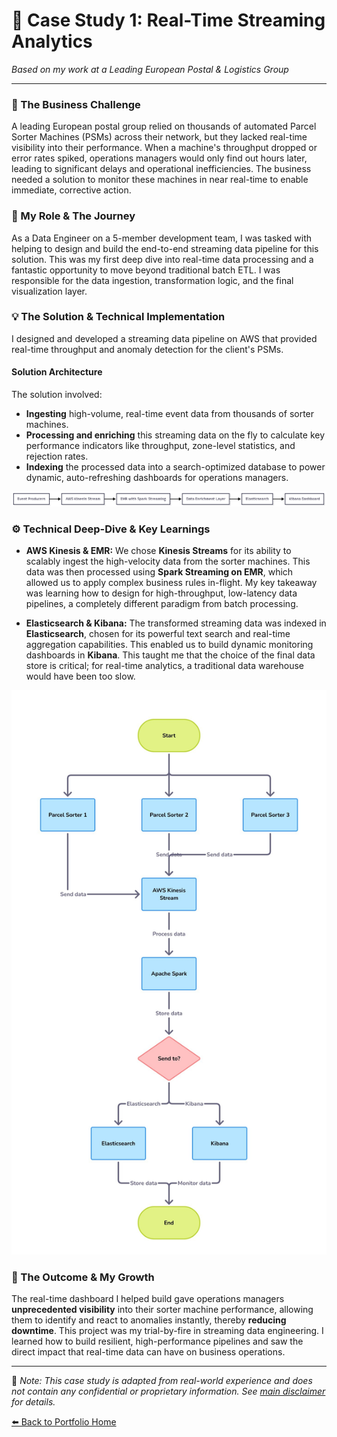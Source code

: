 # 📝 Case Study 1: Real-Time Streaming Analytics

*Based on my work at a Leading European Postal & Logistics Group*

---

### 🎯 The Business Challenge

A leading European postal group relied on thousands of automated Parcel Sorter Machines (PSMs) across their network, but they lacked real-time visibility into their performance. When a machine's throughput dropped or error rates spiked, operations managers would only find out hours later, leading to significant delays and operational inefficiencies. The business needed a solution to monitor these machines in near real-time to enable immediate, corrective action.

### 👤 My Role & The Journey

As a Data Engineer on a 5-member development team, I was tasked with helping to design and build the end-to-end streaming data pipeline for this solution. This was my first deep dive into real-time data processing and a fantastic opportunity to move beyond traditional batch ETL. I was responsible for the data ingestion, transformation logic, and the final visualization layer.

### 💡 The Solution & Technical Implementation

I designed and developed a streaming data pipeline on AWS that provided real-time throughput and anomaly detection for the client's PSMs.

#### Solution Architecture


The solution involved:
*   **Ingesting** high-volume, real-time event data from thousands of sorter machines.
*   **Processing and enriching** this streaming data on the fly to calculate key performance indicators like throughput, zone-level statistics, and rejection rates.
*   **Indexing** the processed data into a search-optimized database to power dynamic, auto-refreshing dashboards for operations managers.

![Real-Time Streaming Workflow](./img/streaming-pipeline.png)

### ⚙️ Technical Deep-Dive & Key Learnings

*   **AWS Kinesis & EMR:** We chose **Kinesis Streams** for its ability to scalably ingest the high-velocity data from the sorter machines. This data was then processed using **Spark Streaming on EMR**, which allowed us to apply complex business rules in-flight. My key takeaway was learning how to design for high-throughput, low-latency data pipelines, a completely different paradigm from batch processing.

*   **Elasticsearch & Kibana:** The transformed streaming data was indexed in **Elasticsearch**, chosen for its powerful text search and real-time aggregation capabilities. This enabled us to build dynamic monitoring dashboards in **Kibana**. This taught me that the choice of the final data store is critical; for real-time analytics, a traditional data warehouse would have been too slow.

![Real-Time Streaming Workflow](./img/wk-parcel-sorting-machine.jpg)

### 🌟 The Outcome & My Growth

The real-time dashboard I helped build gave operations managers **unprecedented visibility** into their sorter machine performance, allowing them to identify and react to anomalies instantly, thereby **reducing downtime**. This project was my trial-by-fire in streaming data engineering. I learned how to build resilient, high-performance pipelines and saw the direct impact that real-time data can have on business operations.

---

📌 _Note: This case study is adapted from real-world experience and does not contain any confidential or proprietary information. See [main disclaimer](../../README.md) for details._


[⬅️ Back to Portfolio Home](../../README.md)
